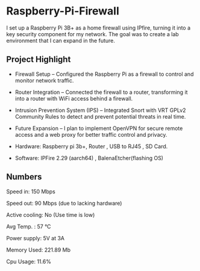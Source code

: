 # Raspberry-Pi-Firewall
I set up a Raspberry Pi 3B+ as a home firewall using IPfire, turning it into a key security component for my network. The goal was to create a lab environment that I can expand in the future.

## Project Highlight
- Firewall Setup – Configured the Raspberry Pi as a firewall to control and monitor network traffic.

- Router Integration – Connected the firewall to a router, transforming it into a router with WiFi access behind a firewall.

- Intrusion Prevention System (IPS) – Integrated Snort with VRT GPLv2 Community Rules to detect and prevent potential threats in real time.

- Future Expansion – I plan to implement OpenVPN for secure remote access and a web proxy for better traffic control and privacy.

- Hardware: Raspberry pi 3b+, Router , USB to RJ45 , SD Card.
- Software: IPFire 2.29 (aarch64) , BalenaEtcher(flashing OS)


## Numbers
Speed in: 150 Mbps

Speed out: 90 Mbps (due to lacking hardware)

Active cooling: No (Use time is low)

Avg Temp. : 57 °C

Power supply: 5V at 3A

Memory Used: 221.89 Mb

Cpu Usage: 11.6%

